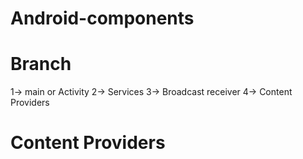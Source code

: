 # Android-components
# Branch
1-> main or Activity
2-> Services
3-> Broadcast receiver
4-> Content Providers

# Content Providers

